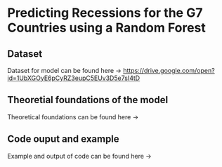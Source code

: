 # Predicting Recessions for the G7 Countries using a Random Forest #

## Dataset ##
Dataset for model can be found here -> https://drive.google.com/open?id=1UbXGOyE6pCyRZ3eupC5EUv3D5e7sI4tD

## Theoretial foundations of the model ##
Theoretical foundations can be found here ->

## Code ouput and example ##

Example and output of code can be found here -> 

